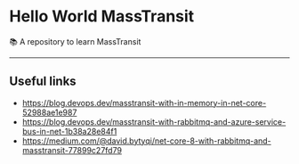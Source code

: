 # Hello World MassTransit

📚 A repository to learn MassTransit

---
## Useful links

- https://blog.devops.dev/masstransit-with-in-memory-in-net-core-52988ae1e987
- https://blog.devops.dev/masstransit-with-rabbitmq-and-azure-service-bus-in-net-1b38a28e84f1
- https://medium.com/@david.bytyqi/net-core-8-with-rabbitmq-and-masstransit-77899c27fd79
